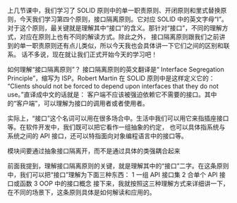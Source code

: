 上几节课中，我们学习了 SOLID 原则中的单一职责原则、开闭原则和里式替换原则，今天我们学习第四个原则，接口隔离原则。它对应 SOLID 中的英文字母“I”。
对于这个原则，最关键就是理解其中“接口”的含义。那针对“接口”，不同的理解方式，对应在原则上也有不同的解读方式。除此之外，
接口隔离原则跟我们之前讲到的单一职责原则还有点儿类似，所以今天我也会具体讲一下它们之间的区别和联系。
话不多说，现在就让我们正式开始今天的学习吧！

如何理解“接口隔离原则”？
接口隔离原则的英文翻译是“ Interface Segregation Principle”，缩写为 ISP。Robert Martin 在 SOLID 原则中是这样定义它的：
“Clients should not be forced to depend upon interfaces that they do not use。”直译成中文的话就是：
客户端不应该被强迫依赖它不需要的接口。其中的“客户端”，可以理解为接口的调用者或者使用者。

实际上，“接口”这个名词可以用在很多场合中。生活中我们可以用它来指插座接口等。在软件开发中，我们既可以把它看作一组抽象的约定，
也可以具体指系统与系统之间的 API 接口，还可以特指面向对象编程语言中的接口等。

模块间要通过抽象接口隔离开，而不是通过具体的类强耦合起来

前面我提到，理解接口隔离原则的关键，就是理解其中的“接口”二字。在这条原则中，我们可以把“接口”理解为下面三种东西：
1 一组 API 接口集
2 合单个 API 接口或函数
3 OOP 中的接口概念
接下来，我就按照这三种理解方式来详细讲一下，在不同的场景下，这条原则具体是如何解读和应用的。
